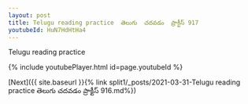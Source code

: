 ```yaml
---
layout: post
title: Telugu reading practice  తెలుగు  చదవడం  ప్రాక్టీస్ 917
youtubeId: HuN7HdHtHa4
---
```

 
 
Telugu reading practice
 
 
 
 
 


{% include youtubePlayer.html id=page.youtubeId %}
 
[Next]({{ site.baseurl }}{% link  split1/_posts/2021-03-31-Telugu reading practice  తెలుగు  చదవడం  ప్రాక్టీస్ 916.md%})
 
